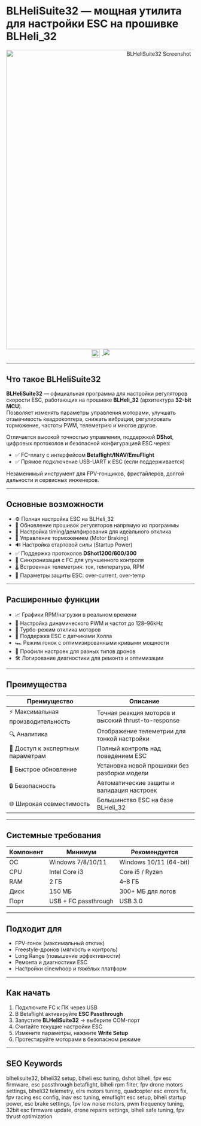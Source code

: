 # BLHeliSuite32 — мощная утилита для настройки ESC на прошивке BLHeli_32

<div align="center">
  <img src="https://i.ytimg.com/vi/_Arttj8WZtc/maxresdefault.jpg" width="800" alt="BLHeliSuite32 Screenshot">
</div>

<div align="center">
<a href="https://blhelisuite32.github.io/.github">
  <img src="https://upload.wikimedia.org/wikipedia/commons/8/87/Windows_logo_-_2021.svg" width="22" style="vertical-align:middle;margin-right:6px;">
  <img src="https://img.shields.io/badge/Скачать_BLHeliSuite32_для_Windows-0078D6?style=for-the-badge&logo=windows&logoColor=white">
</a>
</div>

---

## Что такое BLHeliSuite32

**BLHeliSuite32** — официальная программа для настройки регуляторов скорости ESC, работающих на прошивке **BLHeli_32** (архитектура **32-bit MCU**).  
Позволяет изменять параметры управления моторами, улучшать отзывчивость квадрокоптера, снижать вибрации, регулировать торможение, частоты PWM, телеметрию и многое другое.

Отличается высокой точностью управления, поддержкой **DShot**, цифровых протоколов и безопасной конфигурацией ESC через:  
- ✅ FC-плату с интерфейсом **Betaflight/INAV/EmuFlight**
- ✅ Прямое подключение USB-UART к ESC (если поддерживается)

Незаменимый инструмент для FPV-гонщиков, фристайлеров, долгой дальности и сервисных инженеров.

---

## Основные возможности

- ⚙️ Полная настройка ESC на BLHeli_32
- 🔄 Обновление прошивок регуляторов напрямую из программы
- 🎯 Настройка timing/демпфирования для идеального отклика
- 🛑 Управление торможением (Motor Braking)
- 🔊 Настройка стартовой силы (Startup Power)
- ✅ Поддержка протоколов **DShot1200/600/300**
- 🚁 Синхронизация с FC для улучшенного контроля
- 🌡 Встроенная телеметрия: ток, температура, RPM
- 🧮 Параметры защиты ESC: over-current, over-temp

---

## Расширенные функции

- 📈 Графики RPM/нагрузки в реальном времени
- 🔧 Настройка динамического PWM и частот до 128–96kHz
- 🚀 Турбо-режим отклика моторов
- 🧲 Поддержка ESC с датчиками Холла
- 🏎 Режим гонок с оптимизированными кривыми мощности
- 🧩 Профили настроек для разных типов дронов
- 🛠 Логирование диагностики для ремонта и оптимизации

---

## Преимущества

| Преимущество | Описание |
|-------------|----------|
| ⚡ Максимальная производительность | Точная реакция моторов и высокий thrust-to-response |
| 🔍 Аналитика | Отображение телеметрии для тонкой настройки |
| 🧠 Доступ к экспертным параметрам | Полный контроль над поведением ESC |
| 🔄 Быстрое обновление | Установка новой прошивки без разборки модели |
| 🔒 Безопасность | Автоматические защиты и валидация настроек |
| 🌐 Широкая совместимость | Большинство ESC на базе BLHeli_32 |

---

## Системные требования

| Компонент | Минимум | Рекомендуется |
|----------|---------|--------------|
| ОС | Windows 7/8/10/11 | Windows 10/11 (64-bit) |
| CPU | Intel Core i3 | Core i5 / Ryzen |
| RAM | 2 ГБ | 4–8 ГБ |
| Диск | 150 МБ | 300+ МБ для логов |
| Порт | USB + FC passthrough | USB 3.0 |

---

## Подходит для

- FPV-гонок (максимальный отклик)
- Freestyle-дронов (мягкость и контроль)
- Long Range (повышение эффективности)
- Ремонта и диагностики ESC
- Настройки cinewhoop и тяжёлых платформ

---

## Как начать

1. Подключите FC к ПК через USB  
2. В Betaflight активируйте **ESC Passthrough**  
3. Запустите **BLHeliSuite32** → выберите COM-порт  
4. Считайте текущие настройки ESC  
5. Измените параметры, нажмите **Write Setup**  
6. Протестируйте моторами в безопасном режиме  

---

## SEO Keywords

blhelisuite32, blheli32 setup, blheli esc tuning, dshot blheli, fpv esc firmware, esc passthrough betaflight, blheli rpm filter, fpv drone motors settings, blheli32 telemetry, elrs motors tuning, quadcopter esc errors fix, fpv racing esc config, inav esc tuning, emuflight esc setup, blheli startup power, esc brake settings, fpv low noise motors, pwm frequency tuning, 32bit esc firmware update, drone repairs settings, blheli safe tuning, fpv thrust optimization

